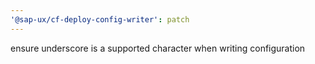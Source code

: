 ```yaml
---
'@sap-ux/cf-deploy-config-writer': patch
---
```


ensure underscore is a supported character when writing configuration

